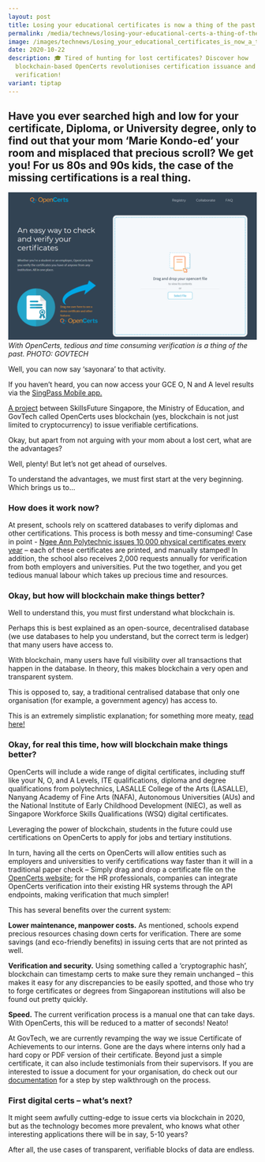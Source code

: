 ```yaml
---
layout: post
title: Losing your educational certificates is now a thing of the past
permalink: /media/technews/losing-your-educational-certs-a-thing-of-the-past/
image: /images/technews/Losing_your_educational_certificates_is_now_a_thing_of_the_past_.png
date: 2020-10-22
description: 🎓 Tired of hunting for lost certificates? Discover how
  blockchain-based OpenCerts revolutionises certification issuance and
  verification!
variant: tiptap
---
```

Have you ever searched high and low for your certificate, Diploma, or University degree, only to find out that your mom ‘Marie Kondo-ed’ your room and misplaced that precious scroll? We get you! For us 80s and 90s kids, the case of the missing certifications is a real thing.
---

![OpenCerts Home Page](/images/technews/opencerts.PNG)
*With OpenCerts, tedious and time consuming verification is a thing of the past. PHOTO: GOVTECH*

Well, you can now say ‘sayonara’ to that activity.

If you haven’t heard, you can now access your GCE O, N and A level results via the [SingPass Mobile app.](https://mothership.sg/2020/09/singpass-grades/) 

[A project](https://www.channelnewsasia.com/news/singapore/students-graduating-tamper-resistant-digital-certificates-11499166) between SkillsFuture Singapore, the Ministry of Education, and GovTech called OpenCerts uses blockchain (yes, blockchain is not just limited to cryptocurrency) to issue verifiable certifications. 

Okay, but apart from not arguing with your mom about a lost cert, what are the advantages? 

Well, plenty! But let’s not get ahead of ourselves. 

To understand the advantages, we must first start at the very beginning. Which brings us to… 

### **How does it work now?**

At present, schools rely on scattered databases to verify diplomas and other certifications. This process is both messy and time-consuming! 
Case in point - [Ngee Ann Polytechnic issues 10,000 physical certificates every year](https://finance.yahoo.com/news/singapore-gov-t-leads-project-131700783.html) – each of these certificates are printed, and manually stamped!
In addition, the school also receives 2,000 requests annually for verification from both employers and universities.
Put the two together, and you get tedious manual labour which takes up precious time and resources. 


### **Okay, but how will blockchain make things better?**

Well to understand this, you must first understand what blockchain is. 

Perhaps this is best explained as an open-source, decentralised database (we use databases to help you understand, but the correct term is ledger) that many users have access to. 

With blockchain, many users have full visibility over all transactions that happen in the database. In theory, this makes blockchain a very open and transparent system. 

This is opposed to, say, a traditional centralised database that only one organisation (for example, a government agency) has access to. 

This is an extremely simplistic explanation; for something more meaty, [read here!](https://www.weforum.org/agenda/2016/06/blockchain-explained-simply/)



### **Okay, for real this time, how will blockchain make things better?**

OpenCerts will include a wide range of digital certificates, including stuff like your N, O, and A Levels, ITE qualifications, diploma and degree qualifications from polytechnics, LASALLE College of the Arts (LASALLE), Nanyang Academy of Fine Arts (NAFA), Autonomous Universities (AUs) and the National Institute of Early Childhood Development (NIEC), as well as Singapore Workforce Skills Qualifications (WSQ) digital certificates. 

Leveraging  the power of blockchain, students in the future could use certifications on OpenCerts to apply for jobs and tertiary institutions.

In turn, having all the certs on OpenCerts will allow entities such as employers and universities to verify certifications way faster than it will in a traditional paper check – Simply drag and drop a certificate file on the [OpenCerts website](https://opencerts.io/); for the HR professionals, companies can integrate OpenCerts verification into their existing HR systems through the API endpoints, making verification that much simpler! 

This has several benefits over the current system:  

**Lower maintenance, manpower costs.** As mentioned, schools expend precious resources chasing down certs for verification. There are some savings (and eco-friendly benefits) in issuing certs that are not printed as well. 

**Verification and security.** Using something called a ‘cryptographic hash’, blockchain can timestamp certs to make sure they remain unchanged – this makes it easy for any discrepancies to be easily spotted, and those who try to forge certificates or degrees from Singaporean institutions will also be found out pretty quickly.  

**Speed.** The current verification process is a manual one that can take days. With OpenCerts, this will be reduced to a matter of seconds! Neato!

At GovTech, we are currently revamping the way we issue Certificate of Achievements to our interns. Gone are the days where interns only had a hard copy or PDF version of their certificate. Beyond just a simple certificate, it can also include testimonials from their supervisors. If you are interested to issue a document for your organisation, do check out our [documentation](https://docs.opencerts.io/docs) for a step by step walkthrough on the process.


### First digital certs – what’s next? 
It might seem awfully cutting-edge to issue certs via blockchain in 2020, but as the technology becomes more prevalent, who knows what other interesting applications there will be in say, 5-10 years? 

After all, the use cases of transparent, verifiable blocks of data are endless.